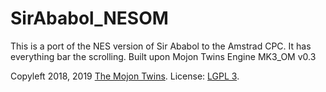 # SirAbabol_NESOM

This is a port of the NES version of Sir Ababol to the Amstrad CPC. It has everything bar the scrolling. Built upon Mojon Twins Engine MK3_OM v0.3

Copyleft 2018, 2019 [The Mojon Twins](http://www.mojontwins.com).
License: [LGPL 3](https://www.gnu.org/licenses/lgpl-3.0.en.html).
